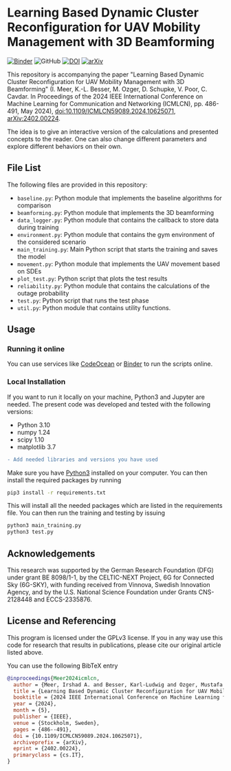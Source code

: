 # Learning Based Dynamic Cluster Reconfiguration for UAV Mobility Management with 3D Beamforming

[![Binder](https://mybinder.org/badge_logo.svg)](https://mybinder.org/v2/gh/Irshadmeer/ICMLCN-2024-Dynamic-Clustering)
![GitHub](https://img.shields.io/github/license/Irshadmeer/ICMLCN-2024-Dynamic-Clustering)
[![DOI](https://img.shields.io/badge/doi-10.1109/ICMLCN59089.2024.10625071-informational)](https://doi.org/10.1109/ICMLCN59089.2024.10625071)
[![arXiv](https://img.shields.io/badge/arXiv-2402.00224-informational)](https://arxiv.org/abs/2402.00224)


This repository is accompanying the paper "Learning Based Dynamic Cluster
Reconfiguration for UAV Mobility Management with 3D Beamforming" (I. Meer,
K.-L. Besser, M. Ozger, D. Schupke, V. Poor, C. Cavdar. In Proceedings of the
2024 IEEE International Conference on Machine Learning for Communication and
Networking (ICMLCN), pp. 486-491, May 2024),
[doi:10.1109/ICMLCN59089.2024.10625071](https://doi.org/10.1109/ICMLCN59089.2024.10625071),
[arXiv:2402.00224](https://arxiv.org/abs/2402.00224).

The idea is to give an interactive version of the calculations and presented
concepts to the reader. One can also change different parameters and explore
different behaviors on their own.


## File List
The following files are provided in this repository:

- `baseline.py`: Python module that implements the baseline algorithms for
  comparison
- `beamforming.py`: Python module that implements the 3D beamforming
- `data_logger.py`: Python module that contains the callback to store data
  during training
- `environment.py`: Python module that contains the gym environment of the
  considered scenario
- `main_training.py`: Main Python script that starts the training and saves the
  model
- `movement.py`: Python module that implements the UAV movement based on SDEs
- `plot_test.py`: Python script that plots the test results
- `reliability.py`: Python module that contains the calculations of the outage
  probability
- `test.py`: Python script that runs the test phase
- `util.py`: Python module that contains utility functions.

## Usage
### Running it online
You can use services like [CodeOcean](https://codeocean.com) or
[Binder](https://mybinder.org/v2/gh/Irshadmeer/ICMLCN-2024-Dynamic-Clustering/HEAD)
to run the scripts online.

### Local Installation
If you want to run it locally on your machine, Python3 and Jupyter are needed.
The present code was developed and tested with the following versions:

- Python 3.10
- numpy 1.24
- scipy 1.10
- matplotlib 3.7
```diff
- Add needed libraries and versions you have used
```

Make sure you have [Python3](https://www.python.org/downloads/) installed on
your computer.
You can then install the required packages by running
```bash
pip3 install -r requirements.txt
```
This will install all the needed packages which are listed in the requirements 
file. 
You can then run the training and testing by issuing
```bash
python3 main_training.py
python3 test.py
```


## Acknowledgements
This research was supported by the German Research Foundation (DFG) under grant
BE 8098/1-1, by the CELTIC-NEXT Project, 6G for Connected Sky (6G-SKY), with
funding received from Vinnova, Swedish Innovation Agency, and by the U.S.
National Science Foundation under Grants CNS-2128448 and ECCS-2335876.


## License and Referencing
This program is licensed under the GPLv3 license. If you in any way use this
code for research that results in publications, please cite our original
article listed above.

You can use the following BibTeX entry
```bibtex
@inproceedings{Meer2024icmlcn,
  author = {Meer, Irshad A. and Besser, Karl-Ludwig and Ozger, Mustafa and Schupke, Dominic and Poor, H. Vincent and Cavdar, Cicek},
  title = {Learning Based Dynamic Cluster Reconfiguration for UAV Mobility Management With 3D Beamforming},
  booktitle = {2024 IEEE International Conference on Machine Learning for Communication and Networking (ICMLCN)},
  year = {2024},
  month = {5},
  publisher = {IEEE},
  venue = {Stockholm, Sweden},
  pages = {486--491},
  doi = {10.1109/ICMLCN59089.2024.10625071},
  archiveprefix = {arXiv},
  eprint = {2402.00224},
  primaryclass = {cs.IT},
}
```
